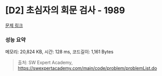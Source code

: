 # [D2] 초심자의 회문 검사 - 1989 

[문제 링크](https://swexpertacademy.com/main/code/problem/problemDetail.do?contestProbId=AV5PyTLqAf4DFAUq) 

### 성능 요약

메모리: 20,824 KB, 시간: 128 ms, 코드길이: 1,161 Bytes



> 출처: SW Expert Academy, https://swexpertacademy.com/main/code/problem/problemList.do